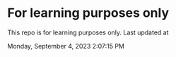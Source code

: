 # For learning purposes only
This repo is for learning purposes only.
Last updated at

Monday, September 4, 2023 2:07:15 PM

